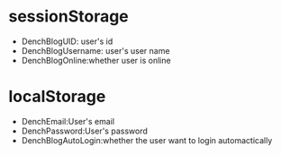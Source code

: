 # sessionStorage
- DenchBlogUID: user's id
- DenchBlogUsername: user's user name
- DenchBlogOnline:whether user is online
# localStorage
- DenchEmail:User's email
- DenchPassword:User's password
- DenchBlogAutoLogin:whether the user want to login automactically